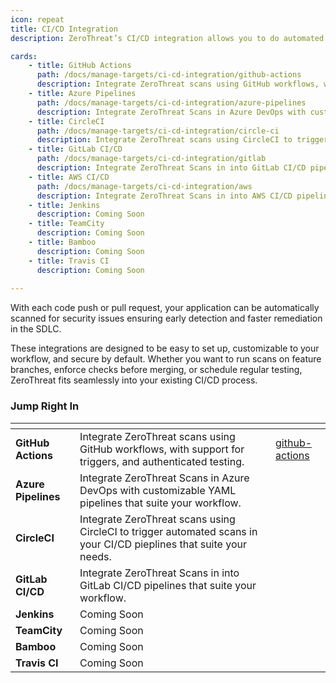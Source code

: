 ```yaml
---
icon: repeat
title: CI/CD Integration
description: ZeroThreat’s CI/CD integration allows you to do automated security testing directly into your development pipeline. By integrating with platforms like GitHub Actions, GitLab, Jenkins, and others, ZeroThreat enables teams to continuously monitor their applications for vulnerabilities without manual intervention.

cards:
    - title: GitHub Actions
      path: /docs/manage-targets/ci-cd-integration/github-actions
      description: Integrate ZeroThreat scans using GitHub workflows, with support for triggers, and authenticated testing.
    - title: Azure Pipelines
      path: /docs/manage-targets/ci-cd-integration/azure-pipelines
      description: Integrate ZeroThreat Scans in Azure DevOps with customizable YAML pipelines that suite your workflow.
    - title: CircleCI
      path: /docs/manage-targets/ci-cd-integration/circle-ci
      description: Integrate ZeroThreat scans using CircleCI to trigger automated scans in your CI/CD pieplines that suite your needs.
    - title: GitLab CI/CD
      path: /docs/manage-targets/ci-cd-integration/gitlab
      description: Integrate ZeroThreat Scans in into GitLab CI/CD pipelines that suite your workflow.
    - title: AWS CI/CD
      path: /docs/manage-targets/ci-cd-integration/aws
      description: Integrate ZeroThreat Scans in into AWS CI/CD pipelines that suite your workflow.
    - title: Jenkins
      description: Coming Soon
    - title: TeamCity
      description: Coming Soon
    - title: Bamboo
      description: Coming Soon
    - title: Travis CI
      description: Coming Soon
    
---
```





With each code push or pull request, your application can be automatically scanned for security issues ensuring early detection and faster remediation in the SDLC.&#x20;

These integrations are designed to be easy to set up, customizable to your workflow, and secure by default. Whether you want to run scans on feature branches, enforce checks before merging, or schedule regular testing, ZeroThreat fits seamlessly into your existing CI/CD process.

### Jump Right In

<JumpRightInCard />

<table data-view="cards"><thead><tr><th></th><th></th><th data-hidden data-card-target data-type="content-ref"></th></tr></thead><tbody><tr><td><strong>GitHub Actions</strong></td><td>Integrate ZeroThreat scans using GitHub workflows, with support for triggers, and authenticated testing.</td><td><a href="github-actions">github-actions</a></td></tr><tr><td><strong>Azure Pipelines</strong></td><td>Integrate ZeroThreat Scans in Azure DevOps with customizable YAML pipelines that suite your workflow.</td><td></td></tr><tr><td><strong>CircleCI</strong></td><td>Integrate ZeroThreat scans using CircleCI to trigger automated scans in your CI/CD pieplines that suite your needs.</td><td></td></tr><tr><td><strong>GitLab CI/CD</strong></td><td>Integrate ZeroThreat Scans in into GitLab CI/CD pipelines that suite your workflow.</td><td></td></tr><tr><td><strong>Jenkins</strong></td><td>Coming Soon</td><td></td></tr><tr><td><strong>TeamCity</strong></td><td>Coming Soon </td><td></td></tr><tr><td><strong>Bamboo</strong></td><td>Coming Soon</td><td></td></tr><tr><td><strong>Travis CI</strong></td><td>Coming Soon</td><td></td></tr></tbody></table>
